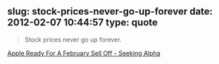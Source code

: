 slug: stock-prices-never-go-up-forever
date: 2012-02-07 10:44:57
type: quote
---

> Stock prices never go up forever.

[Apple Ready For A February Sell Off - Seeking Alpha](http://seekingalpha.com/article/345281-apple-ready-for-a-february-sell-off?source=feed)
